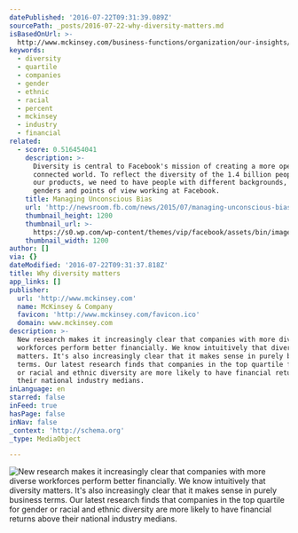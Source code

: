 ```yaml
---
datePublished: '2016-07-22T09:31:39.089Z'
sourcePath: _posts/2016-07-22-why-diversity-matters.md
isBasedOnUrl: >-
  http://www.mckinsey.com/business-functions/organization/our-insights/why-diversity-matters
keywords:
  - diversity
  - quartile
  - companies
  - gender
  - ethnic
  - racial
  - percent
  - mckinsey
  - industry
  - financial
related:
  - score: 0.516454041
    description: >-
      Diversity is central to Facebook's mission of creating a more open and
      connected world. To reflect the diversity of the 1.4 billion people using
      our products, we need to have people with different backgrounds, races,
      genders and points of view working at Facebook.
    title: Managing Unconscious Bias
    url: 'http://newsroom.fb.com/news/2015/07/managing-unconscious-bias/'
    thumbnail_height: 1200
    thumbnail_url: >-
      https://s0.wp.com/wp-content/themes/vip/facebook/assets/bin/images/fb-opengraph.png
    thumbnail_width: 1200
author: []
via: {}
dateModified: '2016-07-22T09:31:37.818Z'
title: Why diversity matters
app_links: []
publisher:
  url: 'http://www.mckinsey.com'
  name: McKinsey & Company
  favicon: 'http://www.mckinsey.com/favicon.ico'
  domain: www.mckinsey.com
description: >-
  New research makes it increasingly clear that companies with more diverse
  workforces perform better financially. We know intuitively that diversity
  matters. It's also increasingly clear that it makes sense in purely business
  terms. Our latest research finds that companies in the top quartile for gender
  or racial and ethnic diversity are more likely to have financial returns above
  their national industry medians.
inLanguage: en
starred: false
inFeed: true
hasPage: false
inNav: false
_context: 'http://schema.org'
_type: MediaObject

---
```

![New research makes it increasingly clear that companies with more diverse workforces perform better financially. We know intuitively that diversity matters. It's also increasingly clear that it makes sense in purely business terms. Our latest research finds that companies in the top quartile for gender or racial and ethnic diversity are more likely to have financial returns above their national industry medians.](https://the-grid-user-content.s3-us-west-2.amazonaws.com/bc6db885-dcc0-4b28-9c4d-53e8dc6099e1.png)